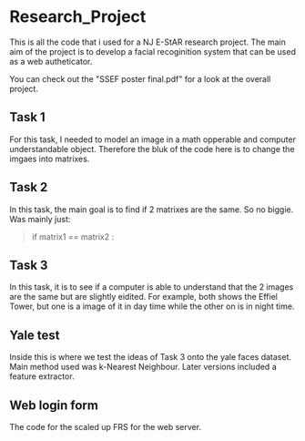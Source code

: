 # Research_Project

This is all the code that i used for a NJ E-StAR research project. The main aim of the project is to develop a facial recoginition system that can be used as a web autheticator.

You can check out the "SSEF poster final.pdf" for a look at the overall project. 

## Task 1

For this task, I needed to model an image in a math opperable and computer understandable object. Therefore the bluk of the code here is to change the imgaes into matrixes. 

## Task 2

In this task, the main goal is to find if 2 matrixes are the same. So no biggie.
Was mainly just:
> if matrix1 == matrix2 : 

## Task 3

In this task, it is to see if a computer is able to understand that the 2 images are the same but are slightly eidited. For example, both shows the Effiel Tower, but one is a image of it in day time while the other on is in night time.

## Yale test

Inside this is where we test the ideas of Task 3 onto the yale faces dataset. Main method used was k-Nearest Neighbour. Later versions included a feature extractor.

## Web login form

The code for the scaled up FRS for the web server.